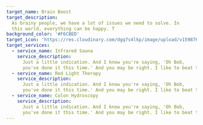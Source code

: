 ```yaml
---
target_name: Brain Boost
target_description:
  As brainy people, we have a lot of issues we need to solve. In
  this world, everything can be happy. T
background_color: '#F6CBED'
target_icon: 'https://res.cloudinary.com/dgq7s4lkp/image/upload/v1598761543/uploads_dev/placeholder_fww9hi.png'
target_services:
  - service_name: Infrared Sauna
    service_description:
      Just a little indication. And I know you're saying, 'Oh Bob,
      you've done it this time.' And you may be right. I like to beat the brush.
  - service_name: Red Light Therapy
    service_description:
      Just a little indication. And I know you're saying, 'Oh Bob,
      you've done it this time.' And you may be right. I like to beat the brush.
  - service_name: Colon Hydroscopy
    service_description:
      Just a little indication. And I know you're saying, 'Oh Bob,
      you've done it this time.' And you may be right. I like to beat the brush.
---
```

